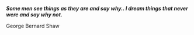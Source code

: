 _**Some men see things as they are and say why.. I dream things that never were and say why not.**_

George Bernard Shaw
